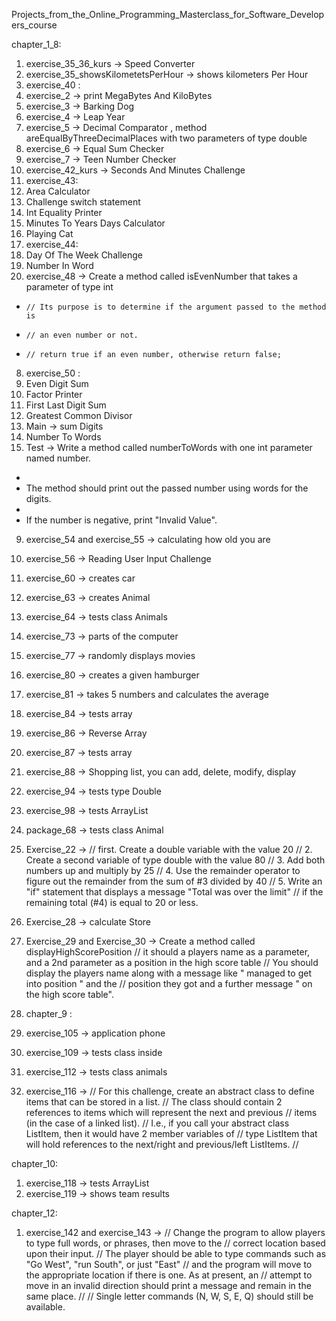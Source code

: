 Projects_from_the_Online_Programming_Masterclass_for_Software_Developers_course

chapter_1_8:

1. exercise_35_36_kurs -> Speed Converter
2. exercise_35_showsKilometetsPerHour -> shows kilometers Per Hour
3. exercise_40 :
  1. exercise_2 -> print MegaBytes And KiloBytes
  2. exercise_3 -> Barking Dog
  3. exercise_4 -> Leap Year
  4. exercise_5 -> Decimal Comparator , method areEqualByThreeDecimalPlaces with two parameters of type double
  5. exercise_6 -> Equal Sum Checker
  6. exercise_7 -> Teen Number Checker
4. exercise_42_kurs -> Seconds And Minutes Challenge
5. exercise_43:
  1. Area Calculator
  2. Challenge switch statement
  3. Int Equality Printer
  4. Minutes To Years Days Calculator
  5. Playing Cat
6. exercise_44:
  1. Day Of The Week Challenge
  2. Number In Word
7. exercise_48 ->   Create a method called isEvenNumber that takes a parameter of type int
 *     // Its purpose is to determine if the argument passed to the method is
 *     // an even number or not.
 *     // return true if an even number, otherwise return false; 
8. exercise_50 :
  1. Even Digit Sum
  2. Factor Printer
  3. First Last Digit Sum
  4. Greatest Common Divisor
  5. Main -> sum Digits
  6. Number To Words
  7. Test -> Write a method called numberToWords with one int parameter named number.
 *
 * The method should print out the passed number using words for the digits.
 *
 * If the number is negative, print "Invalid Value".
9. exercise_54 and exercise_55 -> calculating how old you are 
10. exercise_56 -> Reading User Input Challenge
11. exercise_60 -> creates car
12. exercise_63 -> creates Animal
13. exercise_64 -> tests class Animals
14. exercise_73 -> parts of the computer
15. exercise_77 -> randomly displays movies
16. exercise_80 -> creates a given hamburger
17. exercise_81 -> takes 5 numbers and calculates the average
18. exercise_84 -> tests array
19. exercise_86 -> Reverse Array 
20. exercise_87 -> tests array
21. exercise_88 -> Shopping list, you can add, delete, modify, display
22. exercise_94 -> tests type Double
23. exercise_98 -> tests ArrayList
24. package_68 ->  tests class Animal
25. Exercise_22 -> // first. Create a double variable with the value 20
        // 2. Create a second variable of type double with the value 80
        // 3. Add both numbers up and multiply by 25
        // 4. Use the remainder operator to figure out the remainder from the sum of #3 divided by 40
        // 5. Write an "if" statement that displays a message "Total was over the limit"
        //    if the remaining total (#4) is equal to 20 or less.
26. Exercise_28 -> calculate Store
27. Exercise_29 and Exercise_30 -> Create a method called displayHighScorePosition
        // it should a players name as a parameter, and a 2nd parameter as a position in the high score table
        // You should display the players name along with a message like " managed to get into position " and the
        // position they got and a further message " on the high score table".




2. chapter_9 :

1. exercise_105 -> application phone
2. exercise_109 -> tests class inside
3. exercise_112 -> tests class animals
4. exercise_116 ->    // For this challenge, create an abstract class to define items that can be stored in a list.
        // The class should contain 2 references to items which will represent the next and previous
        // items (in the case of a linked list).
        // I.e., if you call your abstract class ListItem, then it would have 2 member variables of
        // type ListItem that will hold references to the next/right and previous/left ListItems.
        //



chapter_10:

1. exercise_118 -> tests ArrayList
2. exercise_119 -> shows team results


chapter_12:

1. exercise_142 and exercise_143 -> // Change the program to allow players to type full words, or phrases, then move to the
        // correct location based upon their input.
        // The player should be able to type commands such as "Go West", "run South", or just "East"
        // and the program will move to the appropriate location if there is one.  As at present, an
        // attempt to move in an invalid direction should print a message and remain in the same place.
        //
        // Single letter commands (N, W, S, E, Q) should still be available.
 
